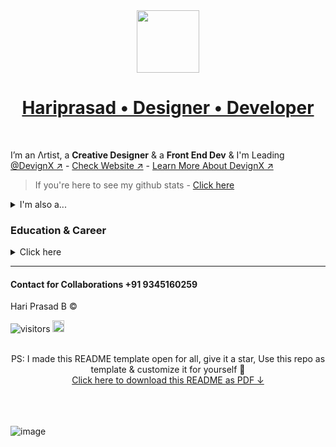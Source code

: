 <div align=center>
 <a href='https://hariprasd.me' target='_blank'><img width='100px' src='https://github.com/hariprasd/hariprasd/assets/75234157/322229df-af10-415c-9856-7bd78c480d50'/><br/></a>
 <h1><a href='https://hariprasd.me'>Hariprasad • Designer • Developer</a></h1>
</div>
<!-- <div align=center>
<a href="https://www.facebook.com/hriprasd" target="_blank"><img src="https://github.com/hariprasd/hariprasd/assets/75234157/45b44cda-dc74-4d9f-b551-4e6425fcab24" height="30" alt="Facebook" /></a> • 
<a href="https://www.instagram.com/haripras.d" target="_blank"><img src="https://github.com/hariprasd/hariprasd/assets/75234157/f910daee-d9e8-42ce-8641-25caa90b76cf" height="30" alt="Instagram" /></a> • 
<a href="https://wa.me/c/919345160259" target="_blank"><img src="https://github.com/hariprasd/hariprasd/assets/75234157/6692ac48-823b-4fb5-bd98-e05948262e06" height="30" alt="Whatsapp" /></a> • 
<img src="https://github.com/hariprasd/hariprasd/assets/75234157/44b24a30-8186-49cb-90fe-a7bb98d89aa4" height="30" alt="Behance" />• 
<img src="https://github.com/hariprasd/hariprasd/assets/75234157/3edb76a9-26dd-47dc-96c5-8f1d46d38212" height="30" alt="Twitter" />• 
<img href="https://www.linkedin.com/in/hariprasd/" src="https://github.com/hariprasd/hariprasd/assets/75234157/9d5719cd-c00b-46eb-86f6-a39bb58fe26a" height="30" alt="LinkedIn" />
</div> -->
<br>

I’m an Λrtist, a **Creative Designer** & a **Front End Dev** 
& I'm Leading [@DevignX ↗︎](https://github.com/devignx) - [Check Website ↗︎](https://devignx.in/) - [Learn More About DevignX ↗︎](https://github.com/sponsors/hariprasd)<br>
> If you're here to see my github stats - [Click here](https://github.com/devignx)
<details><summary>I'm also a...</summary>

- Product Designer (UIUX)
- Front End developer (React, Next Js)
- Design Generalist (Branding, Graphics, 3d, Vector, wireframing, prototyping ...)
- Tech Consultant
- SEO & SMM Guy
and more....

</details>

### **Education & Career**
<details><summary>Click here</summary>

```mermaid
graph TD;
    A(Milton Matriculation School -SSLC-2017):::fb -->B(R K Shree Rangammal Kalvi Nilayam -HSC-2019):::fb;
    B(R K Shree Rangammal Kalvi Nilayam -HSC-2019):::fb-->C(Ahalia School Of Engineering And Technology -B.Tech-2019-23):::fb;
    D(Image Editor & Designer -2019-20):::fb-->E(Freelance Designer -2020-21):::fb;
    E(Freelance Designer -2020-21):::fb-->F(UIUX Designer at Incus.inc-2021):::fb;
    F(UIUX Designer at Incus.inc-2021):::fb-->G(Founder & Designer at DevignX -2022):::fb;
    G(Founder & Designer at DevignX -2022):::fb-->H(UIUX Developer at Metastart -2023):::fb;
    classDef fb fill:#000
```
</details>

------

#### Contact for Collaborations +91 9345160259
Hari Prasad B ©  <br>

![visitors](https://visitor-badge.laobi.icu/badge?page_id=hariprasd.hariprasd) <img src="https://github.com/TheDudeThatCode/TheDudeThatCode/blob/master/Assets/Hi.gif" width="19"> 

<!--
## 📈 Stats
<p align="center">	
  <img width="48%" src="https://github-readme-stats.vercel.app/api?username=hariprasd&show_icons=true&theme=tokyonight" />
  <img width="48%" src="https://github-readme-streak-stats.herokuapp.com/?user=hariprasd&theme=tokyonight" />
</p>
-->
<br>


<div align = center> PS: I made this README template open for all, give it a star, Use this repo as template & customize it for yourself 🚀 <br><a href="https://github.com/hariprasd/hariprasd/raw/main/readme-hariprasd.pdf">Click here to download this README as PDF ↓</a>
</div>
<br><br><br>

![image](https://user-images.githubusercontent.com/75234157/190898900-9a5c8cf7-98e0-4828-8caa-5cebc03688cb.png)
